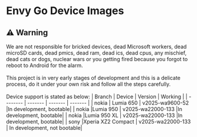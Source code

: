 # Envy Go Device Images
## ⚠️ Warning
We are not responsible for bricked devices, dead Microsoft workers, dead microSD cards, dead pmics, dead ram, dead ics, dead cpus, any mischief, dead cats or dogs, nuclear wars or you getting fired because you forgot to reboot to Android for the alarm.
<br><br>
This project is in very early stages of development and this is a delicate process, do it under your own risk and follow all the steps carefully.
<br><br>
Device support is stated as below:
| Branch | Device    | Version | Working |
| -------- | ------- | ------- | ------- |
| nokia | Lumia 650 | v2025-wa9600-52    |In development, bootable|
|  nokia |Lumia 950 | v2025-wa22000-133    |In development, bootable|
|  nokia |Lumia 950 XL    | v2025-wa22000-133    |In development, bootable|
|  sony |Xperia XZ2 Compact    | v2025-wa22000-133    | In development, not bootable|
